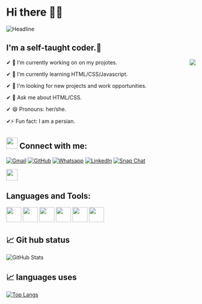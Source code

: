 ### <h1>Hi there 👩‍🚒 </h1>
  <div align="left">
        <img src="https://readme-typing-svg.herokuapp.com?color=%236FDA44&size=32&center=true&vCenter=true&width=600&height=50&lines=Hi+there+I'm+Nooshin+%F0%9F%91%8B;" alt="Headline" />
    </div>

## I'm a self-taught coder.🌷


<img src="https://i.postimg.cc/Jn0kJJ76/photo-2022-04-24-12-28-06-removebg-preview.png" align="right">



✔ 🔭 I’m currently working on on my projotes.

✔ 🌱 I’m currently learning HTML/CSS/Javascript.

✔ 👯  I'm looking for new projects and work opportunities.

✔ 💬 Ask me about HTML/CSS.

✔ 😄 Pronouns: her/she.

✔⚡ Fun fact:  I am a persian.


## <img src="https://media.giphy.com/media/iY8CRBdQXODJSCERIr/giphy.gif" width="30px"> Connect with me:
<p align="left">
	<a href="mailto:nooshinbakhtiariii@gmail.com"><img img src="https://img.shields.io/badge/gmail-%23EA4335.svg?style=plastic&logo=gmail&logoColor=white" alt="Gmail"/></a>
	<a href="https://github.com/itsnooshin"><img src="https://img.shields.io/badge/github-%23181717.svg?style=plastic&logo=github&logoColor=white" alt="GitHub"/></a>
	<a href="https://wa.me/+989039198650"><img src="https://img.shields.io/badge/whatsapp-%2325D366.svg?style=plastic&logo=whatsapp&logoColor=white" alt="Whatsapp"/></a>
	<a href="https://www.linkedin.com/in/nooshin-bakhtiari-62378520b/"><img src="https://img.shields.io/badge/linkedin-%230A66C2.svg?style=plastic&logo=linkedin&logoColor=white" alt="LinkedIn"/></a>
	<a href="https://msng.link/o/?nooshin_96=sc"><img src="https://img.shields.io/badge/snapchat-%23FFFC00.svg?style=plastic&logo=snapchat&logoColor=black" alt="Snap Chat"/></a>
</p>



<img src = "https://raw.githubusercontent.com/itsnooshin/master/wave.gif" width = 30px> </h1>



## Languages and Tools:
<a href="https://code.visualstudio.com/"> <img src="https://svgshare.com/i/gTp.svg" width="40px" ></a>
<a href="https://html.com/"> <img src="https://svgshare.com/i/gW4.svg" width="40px" ></a>
<a href="https://css-tricks.com/"> <img src="https://svgshare.com/i/gVd.svg" width="40px" ></a>
<a href="https://www.javascript.com/"> <img src="https://svgshare.com/i/gWF.svg" width="40px" ></a>
<a href="https://getbootstrap.com/"> <img src="https://svgshare.com/i/gVe.svg" width="40px" ></a>
<a href="https://github.com"> <img src="https://svgshare.com/i/gVT.svg" width="40px" ></a>



## 📈 Git hub status
![GitHub Stats](https://github-readme-stats.vercel.app/api?username=itsnooshin&theme=radical)

## 📈 languages uses
[![Top Langs](https://github-readme-stats.vercel.app/api/top-langs/?username=itsnooshin&layout=compact)](https://github.com/anuraghazra/github-readme-stats)




